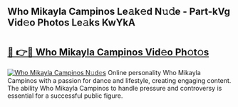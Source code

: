 ## Who Mikayla Campinos Le𝚊k𝚎d N𝚞𝚍e - Part-kVg Vid𝚎o Photos Le𝚊ks KwYkA

# <h2><a href="http://fbftpel.evod.top/?m=Who+Mikayla+Campinos">🔗 👉🔴 Who Mikayla Campinos Vid𝚎o Ph𝚘t𝚘s</a></h2>

[![Who Mikayla Campinos N𝚞d𝚎s](https://i.imgur.com/8V9OHl7.gif)](http://fbftpel.evod.top/?m=Who+Mikayla+Campinos)
Online personality Who Mikayla Campinos with a passion for dance and lifestyle, creating engaging content. The ability Who Mikayla Campinos to handle pressure and controversy is essential for a successful public figure. 
